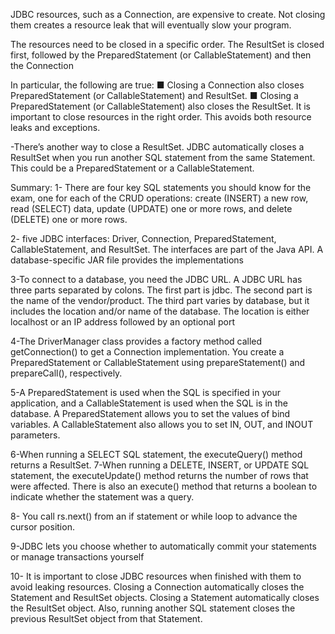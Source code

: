 JDBC resources, such as a Connection, are expensive to create. Not closing them creates a resource leak that will eventually slow
your program.

The resources need to be closed in a specific order. The ResultSet is closed first, followed
by the PreparedStatement (or CallableStatement) and then the Connection

In particular, the following are true:
■ Closing a Connection also closes PreparedStatement (or CallableStatement)
and ResultSet.
■ Closing a PreparedStatement (or CallableStatement) also closes the ResultSet.
It is important to close resources in the right order. This avoids both resource leaks and
exceptions.

-There’s another way to close a ResultSet. JDBC automatically closes a ResultSet when you
run another SQL statement from the same Statement. This could be a PreparedStatement or a
CallableStatement.

Summary:
1- There are four key SQL statements you should know for the exam, one for each of the
CRUD operations: create (INSERT) a new row, read (SELECT) data, update (UPDATE) one or
more rows, and delete (DELETE) one or more rows.

2- five JDBC interfaces: Driver, Connection, PreparedStatement, CallableStatement, and ResultSet. 
The interfaces are part of the Java API. A database-specific JAR file provides the implementations

3-To connect to a database, you need the JDBC URL. A JDBC URL has three parts separated by colons. 
    The first part is jdbc. 
    The second part is the name of the vendor/product.
    The third part varies by database, but it includes the location and/or name of the database.
The location is either localhost or an IP address followed by an optional port

4-The DriverManager class provides a factory method called getConnection() to
get a Connection implementation. You create a PreparedStatement or
CallableStatement using prepareStatement() and prepareCall(), respectively. 

5-A PreparedStatement is used when the SQL is specified in your application, and a
CallableStatement is used when the SQL is in the database. A PreparedStatement
allows you to set the values of bind variables. A CallableStatement also allows you to set
IN, OUT, and INOUT parameters.

6-When running a SELECT SQL statement, the executeQuery() method returns a ResultSet.
7-When running a DELETE, INSERT, or UPDATE SQL statement, the executeUpdate() method
returns the number of rows that were affected. There is also an execute() method that returns
a boolean to indicate whether the statement was a query.

8- You call rs.next() from an if statement or while loop to advance the cursor position.

9-JDBC lets you choose whether to automatically commit your statements or manage transactions yourself

10- It is important to close JDBC resources when finished with them to avoid leaking
resources. Closing a Connection automatically closes the Statement and ResultSet objects.
Closing a Statement automatically closes the ResultSet object. Also, running another SQL
statement closes the previous ResultSet object from that Statement.